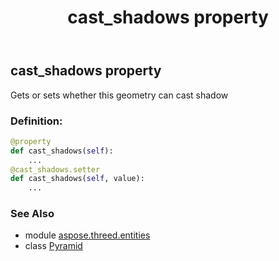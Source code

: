 ﻿---
title: cast_shadows property
second_title: Aspose.3D for Python via .NET API References
description: 
type: docs
weight: 120
url: /python-net/aspose.threed.entities/pyramid/cast_shadows/
is_root: false
---

## cast_shadows property


Gets or sets whether this geometry can cast shadow
### Definition:
```python
@property
def cast_shadows(self):
    ...
@cast_shadows.setter
def cast_shadows(self, value):
    ...
```

### See Also
* module [aspose.threed.entities](../../)
* class [Pyramid](/3d/python-net/aspose.threed.entities/pyramid)
